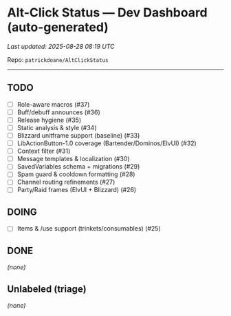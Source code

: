 # Alt-Click Status — Dev Dashboard (auto-generated)

_Last updated: 2025-08-28 08:19 UTC_

Repo: `patrickdoane/AltClickStatus`

---

## TODO
- [ ] Role-aware macros (#37)
- [ ] Buff/debuff announces (#36)
- [ ] Release hygiene (#35)
- [ ] Static analysis & style (#34)
- [ ] Blizzard unitframe support (baseline) (#33)
- [ ] LibActionButton-1.0 coverage (Bartender/Dominos/ElvUI) (#32)
- [ ] Context filter (#31)
- [ ] Message templates & localization (#30)
- [ ] SavedVariables schema + migrations (#29)
- [ ] Spam guard & cooldown formatting (#28)
- [ ] Channel routing refinements (#27)
- [ ] Party/Raid frames (ElvUI + Blizzard) (#26)

## DOING
- [ ] Items & /use support (trinkets/consumables) (#25)

## DONE
_(none)_

## Unlabeled (triage)
_(none)_
